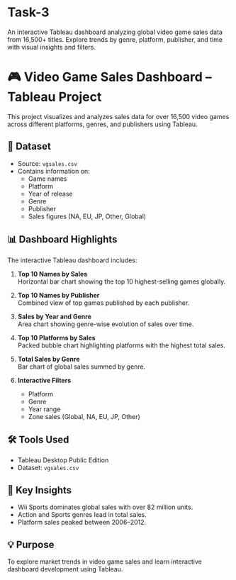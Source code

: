 # Task-3
An interactive Tableau dashboard analyzing global video game sales data from 16,500+ titles. Explore trends by genre, platform, publisher, and time with visual insights and filters.

# 🎮 Video Game Sales Dashboard – Tableau Project

This project visualizes and analyzes sales data for over 16,500 video games across different platforms, genres, and publishers using Tableau.

## 📁 Dataset
- Source: `vgsales.csv`
- Contains information on:
  - Game names
  - Platform
  - Year of release
  - Genre
  - Publisher
  - Sales figures (NA, EU, JP, Other, Global)

## 📊 Dashboard Highlights
The interactive Tableau dashboard includes:

1. **Top 10 Names by Sales**  
   Horizontal bar chart showing the top 10 highest-selling games globally.

2. **Top 10 Names by Publisher**  
   Combined view of top games published by each publisher.

3. **Sales by Year and Genre**  
   Area chart showing genre-wise evolution of sales over time.

4. **Top 10 Platforms by Sales**  
   Packed bubble chart highlighting platforms with the highest total sales.

5. **Total Sales by Genre**  
   Bar chart of global sales summed by genre.

6. **Interactive Filters**  
   - Platform
   - Genre
   - Year range
   - Zone sales (Global, NA, EU, JP, Other)

## 🛠 Tools Used
- Tableau Desktop Public Edition
- Dataset: `vgsales.csv`

## 📌 Key Insights
- Wii Sports dominates global sales with over 82 million units.
- Action and Sports genres lead in total sales.
- Platform sales peaked between 2006–2012.

## 💡 Purpose
To explore market trends in video game sales and learn interactive dashboard development using Tableau.
